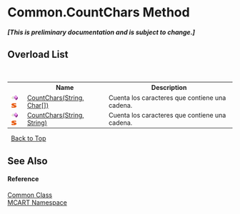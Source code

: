 # Common.CountChars Method 
 _**\[This is preliminary documentation and is subject to change.\]**_


## Overload List
&nbsp;<table><tr><th></th><th>Name</th><th>Description</th></tr><tr><td>![Public method](media/pubmethod.gif "Public method")![Static member](media/static.gif "Static member")</td><td><a href="c42d4d63-d858-c95a-2e9a-7bd7f0e9fa88">CountChars(String, Char[])</a></td><td>
Cuenta los caracteres que contiene una cadena.</td></tr><tr><td>![Public method](media/pubmethod.gif "Public method")![Static member](media/static.gif "Static member")</td><td><a href="e1bcf905-7ffc-edc1-613c-29ee1f3f8493">CountChars(String, String)</a></td><td>
Cuenta los caracteres que contiene una cadena.</td></tr></table>&nbsp;
<a href="#common.countchars-method">Back to Top</a>

## See Also


#### Reference
<a href="2fd80ad6-3642-bb7d-ce7a-ef1284d6d716">Common Class</a><br /><a href="89e7854f-fe6f-d208-fb0c-b17953422852">MCART Namespace</a><br />